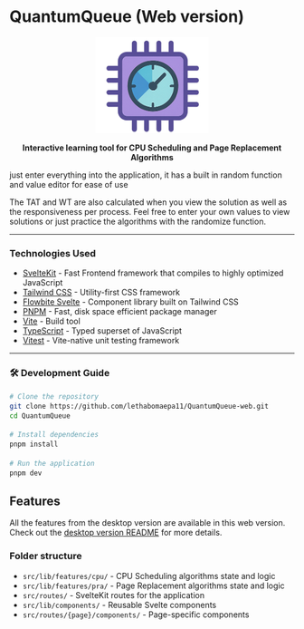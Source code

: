 # QuantumQueue (Web version)

<p align="center">
  <img src="static/icons/QuantumQueue2.png" alt="QuantumQueue Logo" width="200"/>
</p>

<p align="center">
  <strong>Interactive learning tool for CPU Scheduling and Page Replacement Algorithms</strong>
</p>

just enter everything into the application, it has a built in random function and value editor for ease of use

The TAT and WT are also calculated when you view the solution as well as the responsiveness per process.
Feel free to enter your own values to view solutions or just practice the algorithms with the randomize function.

---

### Technologies Used

- [SvelteKit](https://kit.svelte.dev/) - Fast Frontend framework that compiles to highly optimized JavaScript
- [Tailwind CSS](https://tailwindcss.com/) - Utility-first CSS framework
- [Flowbite Svelte](https://flowbite-svelte.com/) - Component library built on Tailwind CSS
- [PNPM](https://pnpm.io/) - Fast, disk space efficient package manager
- [Vite](https://vitejs.dev/) - Build tool
- [TypeScript](https://www.typescriptlang.org/) - Typed superset of JavaScript
- [Vitest](https://vitest.dev/) - Vite-native unit testing framework

---

### 🛠️ Development Guide

```bash
# Clone the repository
git clone https://github.com/lethabomaepa11/QuantumQueue-web.git
cd QuantumQueue

# Install dependencies
pnpm install

# Run the application
pnpm dev
```

## Features

All the features from the desktop version are available in this web version.
Check out the [desktop version README](https://github.com/dianbrown/QuantumQueue/blob/main/README.md) for more details.

### Folder structure

- `src/lib/features/cpu/` - CPU Scheduling algorithms state and logic
- `src/lib/features/pra/` - Page Replacement algorithms state and logic
- `src/routes/` - SvelteKit routes for the application
- `src/lib/components/` - Reusable Svelte components
- `src/routes/{page}/components/` - Page-specific components
